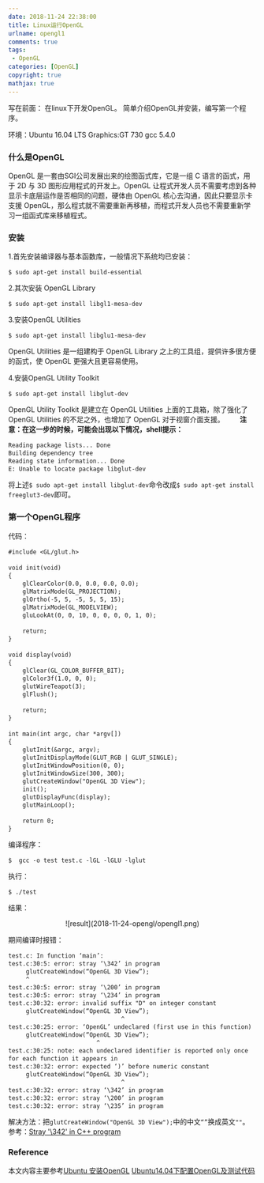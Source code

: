 ```yaml
---
date: 2018-11-24 22:38:00
title: Linux运行OpenGL
urlname: opengl1
comments: true
tags:
 - OpenGL
categories: [OpenGL]
copyright: true
mathjax: true
---
```



写在前面：
在linux下开发OpenGL。
简单介绍OpenGL并安装，编写第一个程序。

环境：Ubuntu 16.04 LTS
Graphics:GT 730
gcc 5.4.0

<!--more-->

### 什么是OpenGL

OpenGL 是一套由SGI公司发展出来的绘图函式库，它是一组 C 语言的函式，用于 2D 与 3D 图形应用程式的开发上。OpenGL 让程式开发人员不需要考虑到各种显示卡底层运作是否相同的问题，硬体由 OpenGL 核心去沟通，因此只要显示卡支援 OpenGL，那么程式就不需要重新再移植，而程式开发人员也不需要重新学习一组函式库来移植程式。

### 安装

1.首先安装编译器与基本函数库，一般情况下系统均已安装：
```
$ sudo apt-get install build-essential
```

2.其次安装 OpenGL Library
```
$ sudo apt-get install libgl1-mesa-dev
```

3.安装OpenGL Utilities
```
$ sudo apt-get install libglu1-mesa-dev
```

OpenGL Utilities 是一组建构于 OpenGL Library 之上的工具组，提供许多很方便的函式，使 OpenGL 更强大且更容易使用。

4.安装OpenGL Utility Toolkit
```
$ sudo apt-get install libglut-dev
```

OpenGL Utility Toolkit 是建立在 OpenGL Utilities 上面的工具箱，除了强化了 OpenGL Utilities 的不足之外，也增加了 OpenGL 对于视窗介面支援。
       
**注意：在这一步的时候，可能会出现以下情况，shell提示：**
```
Reading package lists... Done
Building dependency tree
Reading state information... Done
E: Unable to locate package libglut-dev
```
将上述`$ sudo apt-get install libglut-dev`命令改成`$ sudo apt-get install freeglut3-dev`即可。

### 第一个OpenGL程序

代码：
```
#include <GL/glut.h>

void init(void)
{
    glClearColor(0.0, 0.0, 0.0, 0.0);
    glMatrixMode(GL_PROJECTION);
    glOrtho(-5, 5, -5, 5, 5, 15);
    glMatrixMode(GL_MODELVIEW);
    gluLookAt(0, 0, 10, 0, 0, 0, 0, 1, 0);

    return;
}

void display(void)
{
    glClear(GL_COLOR_BUFFER_BIT);
    glColor3f(1.0, 0, 0);
    glutWireTeapot(3);
    glFlush();

    return;
}

int main(int argc, char *argv[])
{
    glutInit(&argc, argv);
    glutInitDisplayMode(GLUT_RGB | GLUT_SINGLE);
    glutInitWindowPosition(0, 0);
    glutInitWindowSize(300, 300);
    glutCreateWindow("OpenGL 3D View");
    init();
    glutDisplayFunc(display);
    glutMainLoop();

    return 0;
}
```

编译程序：
```
$  gcc -o test test.c -lGL -lGLU -lglut
```

执行：
```
$ ./test
```

结果：
<div align="center">
![result](2018-11-24-opengl/opengl1.png)
</div>


期间编译时报错：
```
test.c: In function ‘main’:
test.c:30:5: error: stray ‘\342’ in program
     glutCreateWindow(“OpenGL 3D View”);
     ^
test.c:30:5: error: stray ‘\200’ in program
test.c:30:5: error: stray ‘\234’ in program
test.c:30:32: error: invalid suffix "D" on integer constant
     glutCreateWindow(“OpenGL 3D View”);
                                ^
test.c:30:25: error: ‘OpenGL’ undeclared (first use in this function)
     glutCreateWindow(“OpenGL 3D View”);
                         ^
test.c:30:25: note: each undeclared identifier is reported only once for each function it appears in
test.c:30:32: error: expected ‘)’ before numeric constant
     glutCreateWindow(“OpenGL 3D View”);
                                ^
test.c:30:32: error: stray ‘\342’ in program
test.c:30:32: error: stray ‘\200’ in program
test.c:30:32: error: stray ‘\235’ in program
```

解决方法：把`glutCreateWindow("OpenGL 3D View");`中的中文`“”`换成英文`""`。
参考：[Stray '\342' in C++ program](https://stackoverflow.com/questions/2340930/stray-342-in-c-program)


### Reference
本文内容主要参考[Ubuntu 安装OpenGL](https://blog.csdn.net/zhangliang_571/article/details/25241911)
[Ubuntu14.04下配置OpenGL及测试代码](https://blog.csdn.net/fengbingchun/article/details/80150544)
